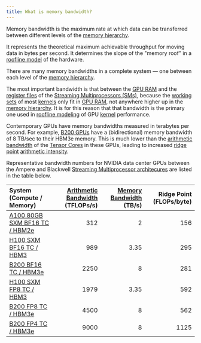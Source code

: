 ```yaml
---
title: What is memory bandwidth?
---
```


Memory bandwidth is the maximum rate at which data can be transferred between different levels of the [memory hierarchy](https://modal.com/gpu-glossary/device-software/memory-hierarchy).

It represents the theoretical maximum achievable throughput for moving data in bytes per second. It determines the slope of the "memory roof" in a [roofline model](https://www.notion.so/GPU-Performance-Glossary-2251e7f1694980bd93e4f67a75c6e489?pvs=21) of the hardware.

There are many memory bandwidths in a complete system — one between each level of the [memory hierarchy](https://modal.com/gpu-glossary/device-software/memory-hierarchy).

The most important bandwidth is that between the [GPU RAM](https://modal.com/gpu-glossary/device-hardware/gpu-ram) and the [register files](https://modal.com/gpu-glossary/device-hardware/register-file) of the [Streaming Multiprocessors (SMs)](https://modal.com/gpu-glossary/device-hardware/streaming-multiprocessor), because the [working sets](https://en.wikipedia.org/wiki/Working_set_size) of most [kernels](https://modal.com/gpu-glossary/device-software/kernel) only fit in [GPU RAM](https://modal.com/gpu-glossary/device-software/memory-hierarchy), not anywhere higher up in the [memory hierarchy](https://modal.com/gpu-glossary/device-software/memory-hierarchy). It is for this reason that that bandwidth is the primary one used in [roofline modeling](https://www.notion.so/GPU-Performance-Glossary-2251e7f1694980bd93e4f67a75c6e489?pvs=21) of GPU [kernel](https://modal.com/gpu-glossary/device-software/kernel) performance.

Contemporary GPUs have memory bandwidths measured in terabytes per second. For example, [B200 GPUs](https://modal.com/blog/introducing-b200-h200) have a (bidirectional) memory bandwidth of 8 TB/sec to their HBM3e memory. This is much lower than the [arithmetic bandwidth](https://www.notion.so/GPU-Performance-Glossary-2251e7f1694980bd93e4f67a75c6e489?pvs=21) of the [Tensor Cores](https://modal.com/gpu-glossary/device-hardware/tensor-core) in these GPUs, leading to increased [ridge point](https://www.notion.so/GPU-Performance-Glossary-2251e7f1694980bd93e4f67a75c6e489?pvs=21) [arithmetic intensity](https://www.notion.so/GPU-Performance-Glossary-2251e7f1694980bd93e4f67a75c6e489?pvs=21).

Representative bandwidth numbers for NVIDIA data center GPUs between the Ampere and Blackwell
[Streaming Multiprocessor architecures](/gpu-glossary/device-hardware/streaming-multiprocessor-architecture)
are listed in the table below.

| **System (Compute / Memory)** | **[Arithmetic Bandwidth](https://www.notion.so/GPU-Performance-Glossary-2251e7f1694980bd93e4f67a75c6e489?pvs=21) (TFLOPs/s)** | **[Memory Bandwidth](https://www.notion.so/GPU-Performance-Glossary-2251e7f1694980bd93e4f67a75c6e489?pvs=21) (TB/s)** | **Ridge Point (FLOPs/byte)** |
| :-- | --: | --: | --: |
| [A100 80GB SXM BF16 TC / HBM2e](https://www.nvidia.com/content/dam/en-zz/Solutions/Data-Center/a100/pdf/nvidia-a100-datasheet-us-nvidia-1758950-r4-web.pdf) | 312 | 2 | 156 |
| [H100 SXM BF16 TC / HBM3](https://resources.nvidia.com/en-us-gpu-resources/h100-datasheet-24306) | 989 | 3.35 | 295 |
| [B200 BF16 TC / HBM3e](https://resources.nvidia.com/en-us-dgx-systems/dgx-b200-datasheet) | 2250 | 8 | 281 |
| [H100 SXM FP8 TC / HBM3](https://resources.nvidia.com/en-us-gpu-resources/h100-datasheet-24306) | 1979 | 3.35 | 592 |
| [B200 FP8 TC / HBM3e](https://resources.nvidia.com/en-us-dgx-systems/dgx-b200-datasheet) | 4500 | 8 | 562 |
| [B200 FP4 TC / HBM3e](https://resources.nvidia.com/en-us-dgx-systems/dgx-b200-datasheet) | 9000 | 8 | 1125 |
